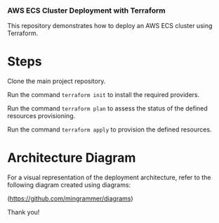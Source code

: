 ### AWS ECS Cluster Deployment with Terraform
This repository demonstrates how to deploy an AWS ECS cluster using Terraform.

# Steps

Clone the main project repository.

Run the command `terraform init` to install the required providers.

Run the command `terraform plan` to assess the status of the defined resources provisioning.

Run the command `terraform apply` to provision the defined resources.

# Architecture Diagram

For a visual representation of the deployment architecture, refer to the following diagram created using diagrams:

(https://github.com/mingrammer/diagrams)

Thank you!
